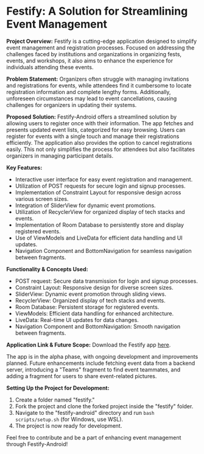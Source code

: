 # Festify: A Solution for Streamlining Event Management

**Project Overview:**
Festify is a cutting-edge application designed to simplify event management and registration processes. Focused on addressing the challenges faced by institutions and organizations in organizing fests, events, and workshops, it also aims to enhance the experience for individuals attending these events.

**Problem Statement:**
Organizers often struggle with managing invitations and registrations for events, while attendees find it cumbersome to locate registration information and complete lengthy forms. Additionally, unforeseen circumstances may lead to event cancellations, causing challenges for organizers in updating their systems.

**Proposed Solution:**
Festify-Android offers a streamlined solution by allowing users to register once with their information. The app fetches and presents updated event lists, categorized for easy browsing. Users can register for events with a single touch and manage their registrations efficiently. The application also provides the option to cancel registrations easily. This not only simplifies the process for attendees but also facilitates organizers in managing participant details.

**Key Features:**
- Interactive user interface for easy event registration and management.
- Utilization of POST requests for secure login and signup processes.
- Implementation of Constraint Layout for responsive design across various screen sizes.
- Integration of SliderView for dynamic event promotions.
- Utilization of RecyclerView for organized display of tech stacks and events.
- Implementation of Room Database to persistently store and display registered events.
- Use of ViewModels and LiveData for efficient data handling and UI updates.
- Navigation Component and BottomNavigation for seamless navigation between fragments.

**Functionality & Concepts Used:**
- POST request: Secure data transmission for login and signup processes.
- Constraint Layout: Responsive design for diverse screen sizes.
- SliderView: Dynamic event promotion through sliding views.
- RecyclerView: Organized display of tech stacks and events.
- Room Database: Persistent storage for registered events.
- ViewModels: Efficient data handling for enhanced architecture.
- LiveData: Real-time UI updates for data changes.
- Navigation Component and BottomNavigation: Smooth navigation between fragments.

**Application Link & Future Scope:**
Download the Festify app [here](https://drive.google.com/file/d/1yiIqOEHv8ai26nImwrYlxA6YDlQEfTo9/view?usp=sharing).

The app is in the alpha phase, with ongoing development and improvements planned. Future enhancements include fetching event data from a backend server, introducing a "Teams" fragment to find event teammates, and adding a fragment for users to share event-related pictures.

**Setting Up the Project for Development:**
1. Create a folder named "festify."
2. Fork the project and clone the forked project inside the "festify" folder.
3. Navigate to the "festify-android" directory and run `bash scripts/setup.sh` (for Windows, use WSL).
4. The project is now ready for development.

Feel free to contribute and be a part of enhancing event management through Festify-Android!
